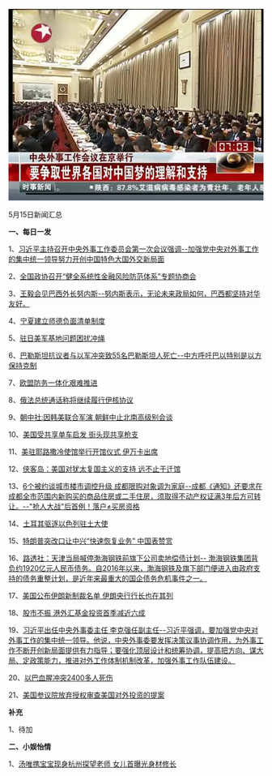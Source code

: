 ![05_15](.\05_15.jpg)

5月15日新闻汇总

**一、每日一发**

1、[习近平主持召开中央外事工作委员会第一次会议强调--加强党中央对外事工作的集中统一领导努力开创中国特色大国外交新局面](http://paper.people.com.cn/rmrb/html/2018-05/16/nw.D110000renmrb_20180516_2-01.htm)

2、[全国政协召开“健全系统性金融风险防范体系”专题协商会](http://paper.people.com.cn/rmrb/html/2018-05/16/nw.D110000renmrb_20180516_6-01.htm)

3、[王毅会见巴西外长努内斯--努内斯表示，无论未来政局如何，巴西都坚持对华友好。](http://paper.people.com.cn/rmrb/html/2018-05/16/nw.D110000renmrb_20180516_8-03.htm)

4、[宁夏建立师德负面清单制度](http://paper.people.com.cn/rmrb/html/2018-05/16/nw.D110000renmrb_20180516_7-12.htm)

5、[驻日美军基地问题困扰冲绳](http://paper.people.com.cn/rmrb/html/2018-05/16/nw.D110000renmrb_20180516_4-21.htm)

6、[巴勒斯坦抗议者与以军冲突致55名巴勒斯坦人死亡--中方呼吁巴以特别是以方保持克制](http://paper.people.com.cn/rmrb/html/2018-05/16/nw.D110000renmrb_20180516_8-21.htm)

7、[欧盟防务一体化艰难推进](http://paper.people.com.cn/rmrb/html/2018-05/16/nw.D110000renmrb_20180516_10-21.htm)

8、[俄法总统通话称将继续履行伊核协议](http://paper.people.com.cn/rmrb/html/2018-05/16/nw.D110000renmrb_20180516_9-21.htm)

9、[朝中社:因韩美联合军演 朝鲜中止北南高级别会谈](http://news.163.com/18/0516/03/DHT8DTTG0001899O.html)

10、[美国受共享单车启发 街头现共享枪支](http://news.163.com/photoview/00AO0001/2293552.html#p=DHRPP3CL00AO0001NOS)

11、[美驻耶路撒冷使馆举行开馆仪式 伊万卡出席](http://news.163.com/photoview/00AO0001/2293537.html#p=DHQS574L00AO0001NOS)

12、[侠客岛：美国对犹太复国主义的支持 远不止于迁馆](http://news.163.com/18/0515/19/DHSEGLND0001875O.html)

13、[6个被约谈城市楼市调控升级 成都限购对象调为家庭--成都《通知》还要求在成都全市范围内新购买的商品住房或二手住房，须取得不动产权证满3年后方可转让。--"抢人大战"后首例！落户≠买房资格](http://news.163.com/18/0516/00/DHSVHP7I000187VI.html)

14、[土耳其驱逐以色列驻土大使](http://news.ifeng.com/a/20180515/58314482_0.shtml)

15、[特朗普突改口让中兴“快速恢复业务” 中国表赞赏](http://www.zaobao.com/news/china/story20180515-859016)

16、[路透社：天津当局喊停渤海钢铁前旗下公司卖地偿债计划-- 渤海钢铁集团背负约1920亿元人民币债务。自2016年以来，渤海钢铁及旗下部门便进入由政府支持的债务重整计划，是近年来最重大的国企债务危机事件之一。](http://www.zaobao.com/realtime/china/story20180515-859221)

17、[美国公布伊朗新制裁名单 伊朗央行行长也在其列](http://www.zaobao.com/realtime/world/story20180515-859275)

18、[股市不振 港外汇基金投资首季减近六成](http://www.zaobao.com/finance/china/story20180516-859390)

19、[习近平出任中央外事委主任 李克强任副主任--习近平强调，要加强党中央对外事工作的集中统一领导。他说，中央外事委要发挥决策议事协调作用，为外事工作不断开创新局面提供有力指导；要强化顶层设计和统筹协调，提高把方向、谋大局、定政策能力，推进对外工作体制机制改革，加强外事工作队伍建设。](http://www.zaobao.com/news/china/story20180516-859319)

20、[以巴血腥冲突2400多人死伤](http://www.zaobao.com/news/world/story20180516-859328)

21、[美国参议院放弃授权审查美国对外投资的提案](http://www.ftchinese.com/story/001077578)



**补充**

1、待加



**二、小娱怡情**

1、[汤唯携宝宝现身杭州探望老师 女儿首曝光身材修长](http://news.67.com/hongse/2018/05/15/917872.html)